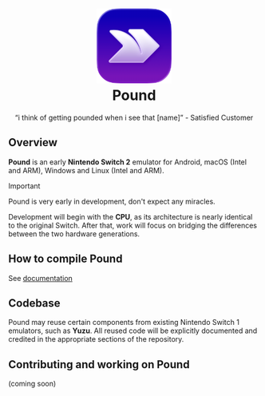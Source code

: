 <h1 align="center">
<img src="/assets/Logo(1024x1024).webp" height="150px">
  <br>
Pound
</h1>

<p align="center">“i think of getting pounded when i see that [name]” - Satisfied Customer</p>

## Overview

**Pound** is an early **Nintendo Switch 2** emulator for Android, macOS (Intel and ARM), Windows and Linux (Intel and ARM).

> [!IMPORTANT]
> Pound is very early in development, don't expect any miracles.

Development will begin with the **CPU**, as its architecture is nearly identical to the original Switch. After that, work will focus on bridging the differences between the two hardware generations.

## How to compile Pound

See [documentation](/docs/compguide.md)

## Codebase

Pound may reuse certain components from existing Nintendo Switch 1 emulators, such as **Yuzu**.
All reused code will be explicitly documented and credited in the appropriate sections of the repository.

## Contributing and working on Pound

(coming soon)
